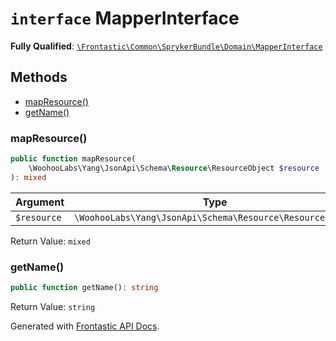 # `interface`  MapperInterface

**Fully Qualified**: [`\Frontastic\Common\SprykerBundle\Domain\MapperInterface`](../../../../src/php/SprykerBundle/Domain/MapperInterface.php)

## Methods

* [mapResource()](#mapresource)
* [getName()](#getname)

### mapResource()

```php
public function mapResource(
    \WoohooLabs\Yang\JsonApi\Schema\Resource\ResourceObject $resource
): mixed
```

Argument|Type|Default|Description
--------|----|-------|-----------
`$resource`|`\WoohooLabs\Yang\JsonApi\Schema\Resource\ResourceObject`||

Return Value: `mixed`

### getName()

```php
public function getName(): string
```

Return Value: `string`

Generated with [Frontastic API Docs](https://github.com/FrontasticGmbH/apidocs).
